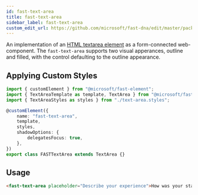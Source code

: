 ```yaml
---
id: fast-text-area
title: fast-text-area
sidebar_label: fast-text-area
custom_edit_url: https://github.com/microsoft/fast-dna/edit/master/packages/web-components/fast-foundation/src/text-area/README.md
---
```


An implementation of an [HTML textarea element](https://developer.mozilla.org/en-US/docs/Web/HTML/Element/textarea) as a form-connected web-component. The `fast-text-area` supports two visual apperances, outline and filled, with the control defaulting to the outline appearance.

## Applying Custom Styles

```ts
import { customElement } from "@microsoft/fast-element";
import { TextAreaTemplate as template, TextArea } from "@microsoft/fast-foundation";
import { TextAreaStyles as styles } from "./text-area.styles";

@customElement({
    name: "fast-text-area",
    template,
    styles,
    shadowOptions: {
        delegatesFocus: true,
    },
})
export class FASTTextArea extends TextArea {}
```

## Usage

```html
<fast-text-area placeholder="Describe your experience">How was your stay?</fast-text-area>
```